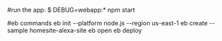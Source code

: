 #run the app:
     $ DEBUG=webapp:* npm start

#eb commands
eb init --platform node.js --region us-east-1
eb create --sample homesite-alexa-site
eb open
eb deploy